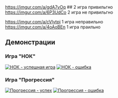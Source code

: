 https://imgur.com/a/gdA7vOq ## 2 игра привильгно
https://imgur.com/a/6P3UdCo 2 игра не привильгно


https://imgur.com/a/cVlytpj 1 игра неправильно
https://imgur.com/a/4oAoBEn 1 игра праильно

## Демонстрации

### Игра "НОК"
[![НОК - успешная игра](https://asciinema.org/a/EXAMPLE1.png)](https://asciinema.org/a/EXAMPLE1)
[![НОК - ошибка](https://asciinema.org/a/EXAMPLE2.png)](https://asciinema.org/a/EXAMPLE2)

### Игра "Прогрессия"
[![Прогрессия - успех](https://asciinema.org/a/EXAMPLE3.png)](https://asciinema.org/a/EXAMPLE3)
[![Прогрессия - ошибка](https://asciinema.org/a/EXAMPLE4.png)](https://asciinema.org/a/EXAMPLE4)
